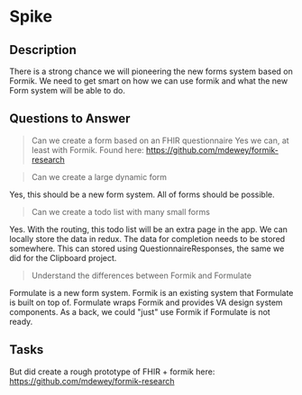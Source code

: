 # Spike

## Description

There is a strong chance we will pioneering the new forms system based on Formik. We need to get smart on how we can use formik and what the new Form system will be able to do.

## Questions to Answer

> Can we create a form based on an FHIR questionnaire
Yes we can, at least with Formik. Found here: <https://github.com/mdewey/formik-research>

> Can we create a large dynamic form

Yes, this should be a new form system. All of forms should be possible.

> Can we create a todo list with many small forms

Yes. With the routing, this todo list will be an extra page in the app. We can locally store the data in redux. The data for completion needs to be stored somewhere. This can stored using QuestionnaireResponses, the same we did for the Clipboard project.

> Understand the differences between Formik and Formulate

Formulate is a new form system. Formik is an existing system that Formulate is built on top of. Formulate  wraps Formik and provides VA design system components. As a back, we could "just" use Formik if Formulate is not ready.

## Tasks

But did create a rough prototype of FHIR + formik here: <https://github.com/mdewey/formik-research>
